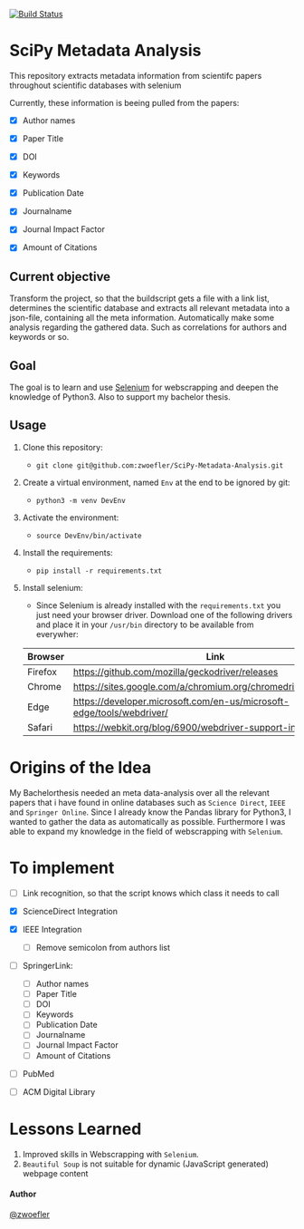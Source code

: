 [![Build Status](https://travis-ci.org/zwoefler/SciPy-Metadata-Analysis.svg?branch=master)](https://travis-ci.org/zwoefler/SciPy-Metadata-Analysis)
# SciPy Metadata Analysis
This repository extracts metadata information from scientifc papers throughout scientific databases with selenium

Currently, these information is beeing pulled from the papers:
- [X] Author names
- [X] Paper Title
- [X] DOI
- [X] Keywords
- [X] Publication Date
- [X] Journalname
- [X] Journal Impact Factor
- [X] Amount of Citations


## Current objective
Transform the project, so that the buildscript gets a file with a
link list, determines the scientific database and extracts all
relevant metadata into a json-file, containing all the meta information.
Automatically make some analysis regarding the gathered data. Such as correlations for authors and keywords or so.

## Goal
The goal is to learn and use [Selenium](https://selenium-python.readthedocs.io/) for webscrapping and deepen the knowledge of Python3.
Also to support my bachelor thesis.


## Usage
1. Clone this repository:
    - `git clone git@github.com:zwoefler/SciPy-Metadata-Analysis.git`
2. Create a virtual environment, named `Env` at the end to be ignored by git:
    - `python3 -m venv DevEnv`
3. Activate the environment:
    - `source DevEnv/bin/activate`
4. Install the requirements:
    - `pip install -r requirements.txt`
5. Install selenium:
    - Since Selenium is already installed with the `requirements.txt` you just need
    your browser driver. Download one of the following drivers and place it in your
    `/usr/bin` directory to be available from everywher:

    |Browser | Link                                                                     |
    |--------|--------------------------------------------------------------------------|
    |Firefox | https://github.com/mozilla/geckodriver/releases                          |
    |Chrome  | https://sites.google.com/a/chromium.org/chromedriver/downloads           |
    |Edge    | https://developer.microsoft.com/en-us/microsoft-edge/tools/webdriver/    |
    |Safari  | https://webkit.org/blog/6900/webdriver-support-in-safari-10/             |



# Origins of the Idea
My Bachelorthesis needed an meta data-analysis over all the relevant papers that i have found in online databases such as `Science Direct`, `IEEE` and `Springer Online`.
Since I already know the Pandas library for Python3, I wanted to gather the data as automatically as possible. Furthermore I was able to expand my knowledge in the field of webscrapping with `Selenium`.

# To implement

- [ ] Link recognition, so that the script knows which class it needs to call
- [X] ScienceDirect Integration
- [X] IEEE Integration
    - [ ] Remove semicolon from authors list
- [ ] SpringerLink:
    - [ ] Author names
    - [ ] Paper Title
    - [ ] DOI
    - [ ] Keywords
    - [ ] Publication Date
    - [ ] Journalname
    - [ ] Journal Impact Factor
    - [ ] Amount of Citations
- [ ] PubMed
- [ ] ACM Digital Library



# Lessons Learned
1. Improved skills in Webscrapping with `Selenium`.
2. `Beautiful Soup` is not suitable for dynamic (JavaScript generated) webpage content



#### Author
[@zwoefler](https://github.com/zwoefler)